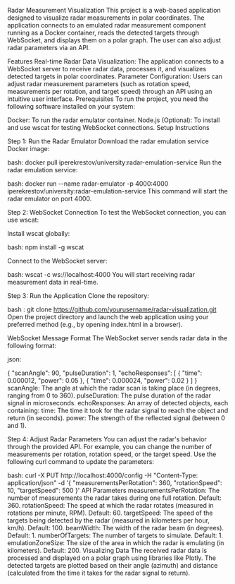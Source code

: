 Radar Measurement Visualization
This project is a web-based application designed to visualize radar measurements in polar coordinates. The application connects to an emulated radar measurement component running as a Docker container, reads the detected targets through WebSocket, and displays them on a polar graph. The user can also adjust radar parameters via an API.

Features
Real-time Radar Data Visualization: The application connects to a WebSocket server to receive radar data, processes it, and visualizes detected targets in polar coordinates.
Parameter Configuration: Users can adjust radar measurement parameters (such as rotation speed, measurements per rotation, and target speed) through an API using an intuitive user interface.
Prerequisites
To run the project, you need the following software installed on your system:

Docker: To run the radar emulator container.
Node.js (Optional): To install and use wscat for testing WebSocket connections.
Setup Instructions

Step 1: Run the Radar Emulator
Download the radar emulation service Docker image:

bash:
docker pull iperekrestov/university:radar-emulation-service
Run the radar emulation service:

bash:
docker run --name radar-emulator -p 4000:4000 iperekrestov/university:radar-emulation-service
This command will start the radar emulator on port 4000.

Step 2: WebSocket Connection
To test the WebSocket connection, you can use wscat:

Install wscat globally:

bash: 
npm install -g wscat

Connect to the WebSocket server:

bash:
wscat -c ws://localhost:4000
You will start receiving radar measurement data in real-time.

Step 3: Run the Application
Clone the repository:

bash :
git clone https://github.com/yourusername/radar-visualization.git
Open the project directory and launch the web application using your preferred method (e.g., by opening index.html in a browser).

WebSocket Message Format
The WebSocket server sends radar data in the following format:

json:

{
  "scanAngle": 90,
  "pulseDuration": 1,
  "echoResponses": [
    {
      "time": 0.000012,
      "power": 0.05
    },
    {
      "time": 0.000024,
      "power": 0.02
    }
  ]
}
scanAngle: The angle at which the radar scan is taking place (in degrees, ranging from 0 to 360).
pulseDuration: The pulse duration of the radar signal in microseconds.
echoResponses: An array of detected objects, each containing:
time: The time it took for the radar signal to reach the object and return (in seconds).
power: The strength of the reflected signal (between 0 and 1).

Step 4: Adjust Radar Parameters
You can adjust the radar's behavior through the provided API. For example, you can change the number of measurements per rotation, rotation speed, or the target speed. Use the following curl command to update the parameters:

bash:
curl -X PUT http://localhost:4000/config -H "Content-Type: application/json" -d '{
    "measurementsPerRotation": 360,
    "rotationSpeed": 10,
    "targetSpeed": 500
}'
API Parameters
measurementsPerRotation: The number of measurements the radar takes during one full rotation. Default: 360.
rotationSpeed: The speed at which the radar rotates (measured in rotations per minute, RPM). Default: 60.
targetSpeed: The speed of the targets being detected by the radar (measured in kilometers per hour, km/h). Default: 100.
beamWidth: The width of the radar beam (in degrees). Default: 1.
numberOfTargets: The number of targets to simulate. Default: 1.
emulationZoneSize: The size of the area in which the radar is emulating (in kilometers). Default: 200.
Visualizing Data
The received radar data is processed and displayed on a polar graph using libraries like Plotly. The detected targets are plotted based on their angle (azimuth) and distance (calculated from the time it takes for the radar signal to return).
